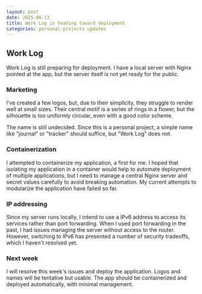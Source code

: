 ```yaml
---
layout: post
date: 2025-06-13
title: Work Log is heading toward deployment
categories: personal-projects updates
---
```


## Work Log

Work Log is still preparing for deployment. I have a local server with Nginx
pointed at the app, but the server itself is not yet ready for the public.

### Marketing

I've created a few logos, but, due to their simplicity, they struggle to render
well at small sizes. Their central motif is a series of rings in a flower, but
the silhouette is too uniformly circular, even with a good color scheme.

The name is still undecided. Since this is a personal project, a simple name
like "journal" or "tracker" should suffice, but "Work Log" does not.

### Containerization

I attempted to containerize my application, a first for me. I hoped that
isolating my application in a container would help to automate deployment of
multiple applications, but I need to manage a central Nginx server and secret
values carefully to avoid breaking automation. My current attempts to modularize
the application have failed so far.

### IP addressing

Since my server runs locally, I intend to use a IPv6 address to access its
services rather than port forwarding. When I used port forwarding in the past, I
had issues managing the server without access to the router. However, switching
to IPv6 has presented a number of security tradeoffs, which I haven't resolved
yet.

### Next week

I will resolve this week's issues and deploy the application. Logos and names
will be tentative but usable. The app should be containerized and deployed
automatically, with minimal management.

